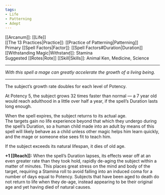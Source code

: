 ```yaml
---
tags:
- Life
- Patterning
- Adept
---
```


[[Arcanum]]: [[Life]]\
[[The 13 Practices|Practice]]: [[Practice of Patterning|Patterning]]\
Primary [[Spell Factors|Factor]]: [[Spell Factors#Duration|Duration]]\
[[Withstanding Magic|Withstand]]: Stamina\
Suggested [[Rotes|Rote]] [[Skill|Skills]]: Animal Ken, Medicine, Science

---

_With this spell a mage can greatly accelerate the growth of a living being._

---

The subject’s growth rate doubles for each level of Potency.

At Potency 5, the subject grows 32 times faster than normal — a 7 year old would reach adulthood in a little over half a year, if the spell’s Duration lasts long enough. 

When the spell expires, the subject returns to its actual age.\
The targets gain no life experience beyond that which they undergo during the spell’s Duration, so a human child made into an adult by means of this spell will likely behave as a child unless other magic helps him learn quickly, and the mage or someone else sees fit to teach him.

If the subject exceeds its natural lifespan, it dies of old age.

**+1 [[Reach]]:** When the spell’s Duration lapses, its effects wear off at an even greater rate than they took hold, rapidly de-aging the subject within a matter of minutes. This places great stress on the mind and body of the target, requiring a Stamina roll to avoid falling into an induced coma for a number of days equal to Potency. Subjects that have been aged to death do not return to life when they de-age, instead appearing to be their original age and yet having died of natural causes.